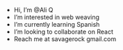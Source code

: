 - Hi, I’m @Ali Q
- I’m interested in web weaving
- I’m currently learning Spanish
- I’m looking to collaborate on React
- Reach me at savagerock gmail.com

<!---
savagerock/savagerock is a ✨ special ✨ repository because its `README.md` (this file) appears on your GitHub profile.
You can click the Preview link to take a look at your changes.
--->
